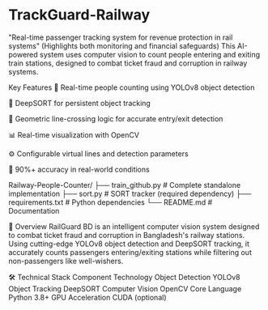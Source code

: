 # TrackGuard-Railway
"Real-time passenger tracking system for revenue protection in rail systems" (Highlights both monitoring and financial safeguards)
This AI-powered system uses computer vision to count people entering and exiting train stations, designed to combat ticket fraud and corruption in railway systems.

Key Features
🚶 Real-time people counting using YOLOv8 object detection

🔄 DeepSORT for persistent object tracking

📐 Geometric line-crossing logic for accurate entry/exit detection

📊 Real-time visualization with OpenCV

⚙️ Configurable virtual lines and detection parameters

🎯 90%+ accuracy in real-world conditions

Railway-People-Counter/
├── train_github.py                    # Complete standalone implementation
├── sort.py                    # SORT tracker (required dependency)
├── requirements.txt           # Python dependencies
└── README.md                  # Documentation

📌 Overview
RailGuard BD is an intelligent computer vision system designed to combat ticket fraud and corruption in Bangladesh's railway stations. Using cutting-edge YOLOv8 object detection and DeepSORT tracking, it accurately counts passengers entering/exiting stations while filtering out non-passengers like well-wishers.

🛠️ Technical                              Stack
Component	                                 Technology
Object                                     Detection	YOLOv8
Object Tracking	                           DeepSORT
Computer Vision	                           OpenCV
Core Language	                             Python 3.8+
GPU Acceleration	                         CUDA (optional)
